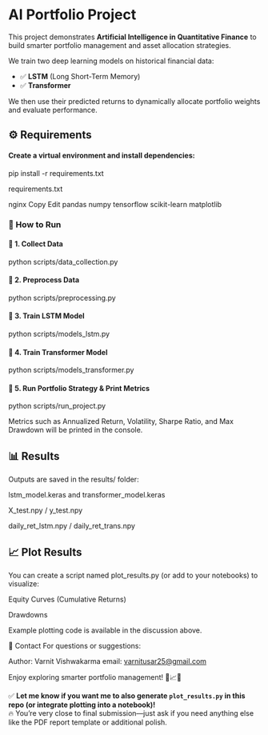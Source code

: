 # AI Portfolio Project

This project demonstrates **Artificial Intelligence in Quantitative Finance** to build smarter portfolio management and asset allocation strategies.

We train two deep learning models on historical financial data:

- ✅ **LSTM** (Long Short-Term Memory)
- ✅ **Transformer**

We then use their predicted returns to dynamically allocate portfolio weights and evaluate performance.


## ⚙️ Requirements

#### Create a virtual environment and install dependencies:

pip install -r requirements.txt

requirements.txt

nginx
Copy
Edit
pandas
numpy
tensorflow
scikit-learn
matplotlib


### 🚀 How to Run
#### 📌 1. Collect Data
python scripts/data_collection.py


#### 📌 2. Preprocess Data
python scripts/preprocessing.py

#### 📌 3. Train LSTM Model
python scripts/models_lstm.py

#### 📌 4. Train Transformer Model
python scripts/models_transformer.py

#### 📌 5. Run Portfolio Strategy & Print Metrics
python scripts/run_project.py


Metrics such as Annualized Return, Volatility, Sharpe Ratio, and Max Drawdown will be printed in the console.

## 📊 Results
Outputs are saved in the results/ folder:

lstm_model.keras and transformer_model.keras

X_test.npy / y_test.npy

daily_ret_lstm.npy / daily_ret_trans.npy

## 📈 Plot Results
You can create a script named plot_results.py (or add to your notebooks) to visualize:

Equity Curves (Cumulative Returns)

Drawdowns

Example plotting code is available in the discussion above.

📧 Contact
For questions or suggestions:

Author: Varnit Vishwakarma
email: varnitusar25@gmail.com

Enjoy exploring smarter portfolio management! 🚀📈🔥



✅ **Let me know if you want me to also generate `plot_results.py` in this repo (or integrate plotting into a notebook)!**  
🔥 You’re very close to final submission—just ask if you need anything else like the PDF report template or additional polish.







